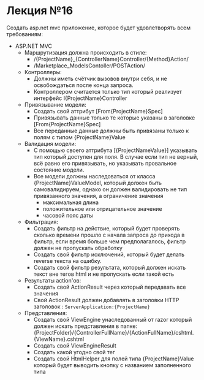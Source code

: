 # Лекция №16
Создать asp.net mvc приложение, которое будет удовлетворять всем требованиям:
 - ASP.NET MVC 
   - Маршрутизация должна происходить в стиле:
     - /{ProjectName}_{ControllerName}Controller/{Method}Action/
     - /Marketplace_ModelsContoller/POSTAction/     
   - Контроллеры: 
     - Должны иметь счётчик вызовов внутри себя, и не освобождаться после конца запроса.
     - Контроллером считается только тип который реализует интерфейс I{ProjectName}Controller
   - Привязывание модели:
     - Создать свой аттрибут [From{ProjectName}Spec]
     - Привязывать данные только те которые указаны в заголовке [From{ProjectName}Spec]
     - Все переданные данные должны быть привязаны только к полям с типом {ProjectName}Value
   - Валидация модели:
     - С помощью своего аттрибута [{ProjectNameValue}] указывать тип который доступен для поля. В случае если тип не верный, всё равно его привязывать, но указывать провальное состояние модели.
     - Все модели должны наследоваться от класса {ProjectName}ValueModel, который должен быть самовалидируем, однако он должен валидировать не тип привязанного значения, а ограничение значения
       - максимальная длина
       - положительное или отрицательное значение
       - часовой пояс даты
   - Фильтрация:
     - Создать фильтр на действие, который будет проверять сколько времени прошло с начала запроса до прихода в фильтр, если время больше чем предполагалось, фильтр должен не пропускать обработку
     - Создать свой фильтр исключений, который будет делать reverse текста на ошибку.
     - Создать свой фильтр результата, который должен искать текст вне тегов html и не пропускать если такой есть
   - Результаты action'ов:
     - Создать свой ActionResult через который передавать все значения
     - Свой ActionResult должен добавлять в заголовки HTTP заголовок : `ServerApplication:{ProjectName}`
   - Представления:
     - Создать свой ViewEngine унаследованный от razor который должен искать представления в папке: {ProjectFolder}/{ControllerFullName}/{ActionFullName}/cshtml.{ViewName}.cshtml
     - Создать свой ViewEngineResult
     - Создать какой угодно свой тег <ProjectName>
     - Создать свой HtmlHelper для полей типа {ProjectName}Value который будет выводить кнопку с названием заполненного типа
